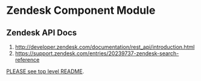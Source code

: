 # Zendesk Component Module

## Zendesk API Docs
1. http://developer.zendesk.com/documentation/rest_api/introduction.html
2. https://support.zendesk.com/entries/20239737-zendesk-search-reference

[PLEASE see top level README](./).
